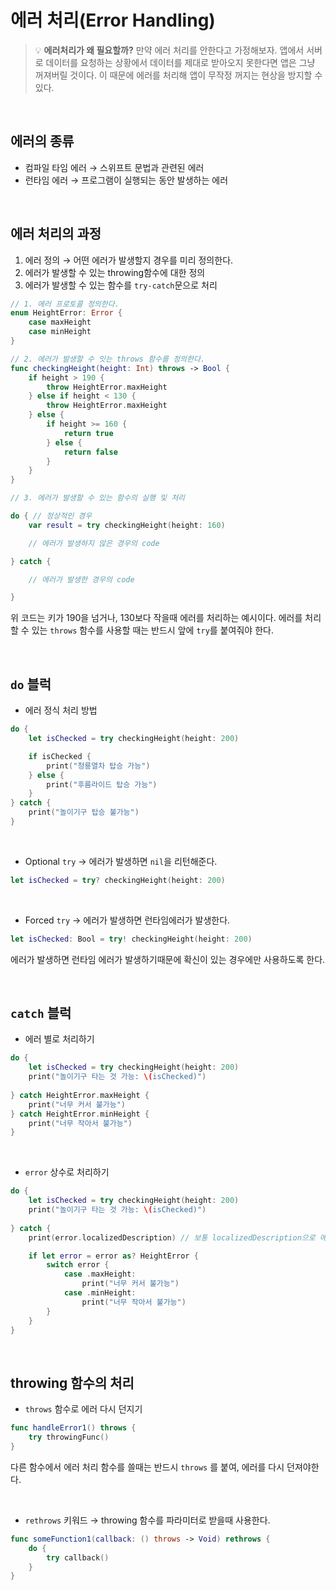 # 에러 처리(Error Handling)

> 💡 **에러처리가 왜 필요할까?**
> 만약 에러 처리를 안한다고 가정해보자. 앱에서 서버로 데이터를 요청하는 상황에서 데이터를 제대로 받아오지 못한다면 앱은 그냥 꺼져버릴 것이다. 이 때문에 에러를 처리해 앱이 무작정 꺼지는 현상을 방지할 수 있다.


<br>

## 에러의 종류


- 컴파일 타임 에러 → 스위프트 문법과 관련된 에러
- 런타임 에러 → 프로그램이 실행되는 동안 발생하는 에러

<br>

## 에러 처리의 과정


1. 에러 정의 → 어떤 에러가 발생할지 경우를 미리 정의한다.
2. 에러가 발생할 수 있는 throwing함수에 대한 정의
3. 에러가 발생할 수 있는 함수를 `try-catch`문으로 처리

```swift
// 1. 에러 프로토콜 정의한다.
enum HeightError: Error {
	case maxHeight
	case minHeight
}

// 2. 에러가 발생할 수 잇는 throws 함수를 정의한다.
func checkingHeight(height: Int) throws -> Bool {
	if height > 190 {
		throw HeightError.maxHeight
	} else if height < 130 {
		throw HeightError.maxHeight
	} else {
		if height >= 160 {
			return true
		} else {
			return false
		}
	}
}

// 3. 에러가 발생할 수 있는 함수의 실행 및 처리

do { // 정상적인 경우
	var result = try checkingHeight(height: 160)

	// 에러가 발생하지 않은 경우의 code

} catch {

	// 에러가 발생한 경우의 code

}

```

위 코드는 키가 190을 넘거나, 130보다 작을때 에러를 처리하는 예시이다. 에러를 처리할 수 있는 `throws` 함수를 사용할 때는 반드시 앞에 `try`를 붙여줘야 한다.

<br>

## `do` 블럭


- 에러 정식 처리 방법

```swift
do {
	let isChecked = try checkingHeight(height: 200)

	if isChecked {
		print("청룡열차 탑승 가능")
	} else {
		print("후름라이드 탑승 가능")
	}
} catch {
	print("놀이기구 탑승 불가능")
}
```

<br>

- Optional `try` → 에러가 발생하면 `nil`을 리턴해준다.

```swift
let isChecked = try? checkingHeight(height: 200)
```

<br>

- Forced `try` → 에러가 발생하면 런타임에러가 발생한다.

```swift
let isChecked: Bool = try! checkingHeight(height: 200)
```

에러가 발생하면 런타임 에러가 발생하기때문에 확신이 있는 경우에만 사용하도록 한다.

<br>

## `catch` 블럭


- 에러 별로 처리하기

```swift
do {
	let isChecked = try checkingHeight(height: 200)
	print("놀이기구 타는 것 가능: \(isChecked)")
	
} catch HeightError.maxHeight {
	print("너무 커서 불가능")
} catch HeightError.minHeight {
	print("너무 작아서 불가능")
}
```

<br>

- `error` 상수로 처리하기

```swift
do {
	let isChecked = try checkingHeight(height: 200)
	print("놀이기구 타는 것 가능: \(isChecked)")
	
} catch {
	print(error.localizedDescription) // 보통 localizedDescription으로 에러를 찍는다.

	if let error = error as? HeightError {
		switch error {
			case .maxHeight:
				print("너무 커서 불가능")
			case .minHeight:
				print("너무 작아서 불가능")
		}
	}
}
```

<br>

## throwing 함수의 처리


- `throws` 함수로 에러 다시 던지기

```swift
func handleError1() throws {
	try throwingFunc()
}
```

다른 함수에서 에러 처리 함수를 쓸때는 반드시 `throws` 를 붙여, 에러를 다시 던져야한다.

<br>

- `rethrows` 키워드 → throwing 함수를 파라미터로 받을때 사용한다.

```swift
func someFunction1(callback: () throws -> Void) rethrows {
	do {
		try callback()
	}
}
```